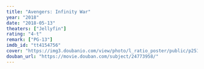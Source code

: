 ```yaml
---
title: "Avengers: Infinity War"
year: "2018"
date: "2018-05-13"
theaters: ["Jellyfin"]
rating: "4-t"
remark: ["PG-13"]
imdb_id: "tt4154756"
cover: "https://img3.doubanio.com/view/photo/l_ratio_poster/public/p2516481762.jpg"
douban_url: "https://movie.douban.com/subject/24773958/"
---
```


